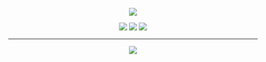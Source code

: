 <p align="center">
  <img src="https://media.giphy.com/media/WKdWA04KRn58A/giphy.gif">
</p>

<p align="center">
  <a href=""><img src="https://img.shields.io/twitter/follow/holasoykuda?color=0ff00&label=%40byt3bl33d3r&logo=twitter&logoColor=00ff00&style=for-the-badge"></a>
  <a href=""><img src="https://img.shields.io/github/sponsors/byt3bl33d3r?color=00ff00&logoColor=00ff00&logo=github&style=for-the-badge"></a>
  <a href="https://github.com/kuda4910"><img src="https://img.shields.io/github/followers/kuda4910?color=%2300ff00&logoColor=00ff00&logo=github&style=for-the-badge"></a>
</p>

---

<p align="center">
  <a href="https://discord.gg/HjEDMuXZ6T"><img src="https://discordapp.com/api/guilds/784711397451366420/widget.png?style=banner3"></a>
</p>
